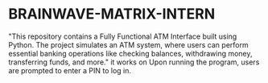 # BRAINWAVE-MATRIX-INTERN
"This repository contains a Fully Functional ATM Interface built using Python. The project simulates an ATM system, where users can perform essential banking operations like checking balances, withdrawing money, transferring funds, and more." it works on Upon running the program, users are prompted to enter a PIN to log in. 
